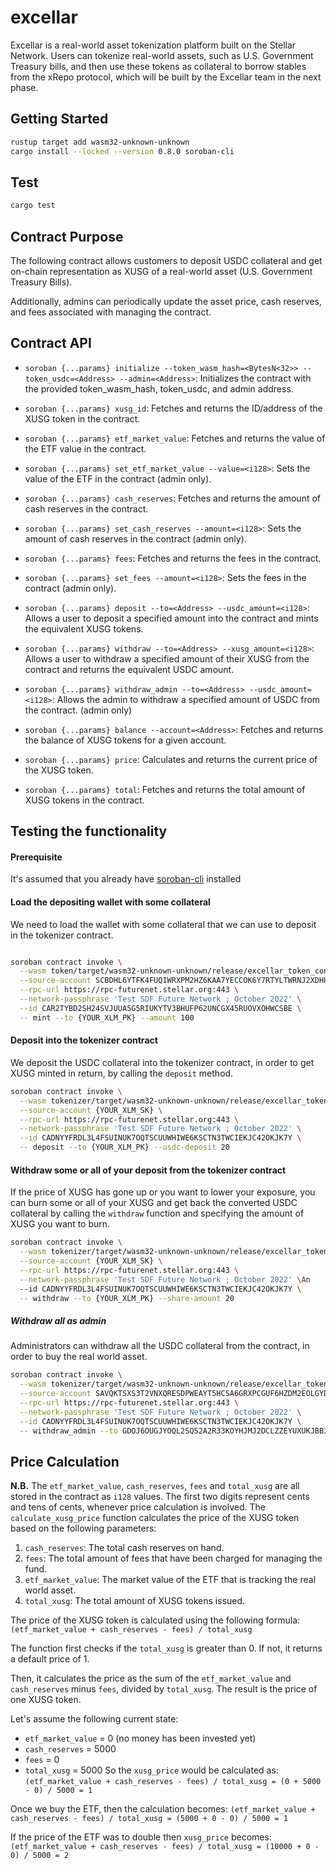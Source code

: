 # excellar

Excellar is a real-world asset tokenization platform built on the Stellar Network. Users can tokenize real-world assets, such as U.S. Government Treasury bills, and then use these tokens as collateral to borrow stables from the xRepo protocol, which will be built by the Excellar team in the next phase.   

## Getting Started
```bash
rustup target add wasm32-unknown-unknown
cargo install --locked --version 0.8.0 soroban-cli
```

## Test
```bash
cargo test
```

## Contract Purpose
The following contract allows customers to deposit USDC collateral and get on-chain representation as XUSG of a real-world asset (U.S. Government Treasury Bills). 

Additionally, admins can periodically update the asset price, cash reserves, and fees associated with managing the contract.

## Contract API 

- `soroban {...params} initialize --token_wasm_hash=<BytesN<32>> --token_usdc=<Address> --admin=<Address>`: Initializes the contract with the provided token_wasm_hash, token_usdc, and admin address.

- `soroban {...params} xusg_id`: Fetches and returns the ID/address of the XUSG token in the contract.

- `soroban {...params} etf_market_value`: Fetches and returns the value of the ETF value in the contract.

- `soroban {...params} set_etf_market_value --value=<i128>`: Sets the value of the ETF in the contract (admin only).

- `soroban {...params} cash_reserves`: Fetches and returns the amount of cash reserves in the contract.

- `soroban {...params} set_cash_reserves --amount=<i128>`: Sets the amount of cash reserves in the contract (admin only).

- `soroban {...params} fees`: Fetches and returns the fees in the contract.

- `soroban {...params} set_fees --amount=<i128>`: Sets the fees in the contract (admin only).

- `soroban {...params} deposit --to=<Address> --usdc_amount=<i128>`: Allows a user to deposit a specified amount into the contract and mints the equivalent XUSG tokens.

- `soroban {...params} withdraw --to=<Address> --xusg_amount=<i128>`: Allows a user to withdraw a specified amount of their XUSG from the contract and returns the equivalent USDC amount.

- `soroban {...params} withdraw_admin --to=<Address> --usdc_amount=<i128>`: Allows the admin to withdraw a specified amount of USDC from the contract. (admin only)

- `soroban {...params} balance --account=<Address>`: Fetches and returns the balance of XUSG tokens for a given account.

- `soroban {...params} price`: Calculates and returns the current price of the XUSG token.

- `soroban {...params} total`: Fetches and returns the total amount of XUSG tokens in the contract.

## Testing the functionality

#### Prerequisite
It's assumed that you already have [soroban-cli](https://soroban.stellar.org/docs/getting-started/setup#install-the-soroban-cli) installed

#### Load the depositing wallet with some collateral
We need to load the wallet with some collateral that we can use to deposit in the tokenizer contract.

```bash

soroban contract invoke \
  --wasm token/target/wasm32-unknown-unknown/release/excellar_token_contract.wasm \
  --source-account SCBDHL6YTFK4FUQIWRXPM2HZ6KAA7YECCOK6Y7RTYLTWRNJ2XDHHBH5R \
  --rpc-url https://rpc-futurenet.stellar.org:443 \
  --network-passphrase 'Test SDF Future Network ; October 2022' \
  --id CAR2TYBD2SH24SVJUUA5G5RIUKYTV3BHUFP62UNCGX45RUOVXOHWCSBE \
  -- mint --to {YOUR_XLM_PK} --amount 100
```

#### Deposit into the tokenizer contract
We deposit the USDC collateral into the tokenizer contract, in order to get XUSG minted in return, by calling the `deposit` method.

```bash
soroban contract invoke \
  --wasm tokenizer/target/wasm32-unknown-unknown/release/excellar_tokenizer_contract.wasm \
  --source-account {YOUR_XLM_SK} \
  --rpc-url https://rpc-futurenet.stellar.org:443 \
  --network-passphrase 'Test SDF Future Network ; October 2022' \
  --id CADNYYFRDL3L4FSUINUK7OQTSCUUWHIWE6KSCTN3TWCIEKJC42OKJK7Y \
  -- deposit --to {YOUR_XLM_PK} --usdc-deposit 20
```

#### Withdraw some or all of your deposit from the tokenizer contract
If the price of XUSG has gone up or you want to lower your exposure, you can burn some or all of your XUSG and get back the converted USDC collateral by calling the `withdraw` function and specifying the amount of XUSG you want to burn.

```bash
soroban contract invoke \
  --wasm tokenizer/target/wasm32-unknown-unknown/release/excellar_tokenizer_contract.wasm \
  --source-account {YOUR_XLM_SK} \
  --rpc-url https://rpc-futurenet.stellar.org:443 \
  --network-passphrase 'Test SDF Future Network ; October 2022' \An
  --id CADNYYFRDL3L4FSUINUK7OQTSCUUWHIWE6KSCTN3TWCIEKJC42OKJK7Y \
  -- withdraw --to {YOUR_XLM_PK} --share-amount 20
```
##### Withdraw all as admin

Administrators can withdraw all the USDC collateral from the contract, in order to buy the real world asset.

```bash
soroban contract invoke \
  --wasm tokenizer/target/wasm32-unknown-unknown/release/excellar_tokenizer_contract.wasm \
  --source-account SAVQKTSXS3T2VNXQRESDPWEAYT5HCSA6GRXPCGUF6HZDM2EOLGYDHFY6 \
  --rpc-url https://rpc-futurenet.stellar.org:443 \
  --network-passphrase 'Test SDF Future Network ; October 2022' \
  --id CADNYYFRDL3L4FSUINUK7OQTSCUUWHIWE6KSCTN3TWCIEKJC42OKJK7Y \
  -- withdraw_admin --to GDOJ6OUGJYOQL2SQ52A2R33KOYHJMJ2DCLZZEYUXUKJBB3CSIO5ZKKQ5 --usdc-amount 20
```
## Price Calculation
**N.B.** The `etf_market_value`, `cash_reserves`, `fees` and `total_xusg` are all stored in the contract as `i128` values. The first two digits represent cents and tens of cents, whenever price calculation is involved.
The `calculate_xusg_price` function calculates the price of the XUSG token based on the following parameters:

1. `cash_reserves`: The total cash reserves on hand.
2. `fees`: The total amount of fees that have been charged for managing the fund.
3. `etf_market_value`: The market value of the ETF that is tracking the real world asset.
4. `total_xusg`: The total amount of XUSG tokens issued.

The price of the XUSG token is calculated using the following formula:
`(etf_market_value + cash_reserves - fees) / total_xusg`

The function first checks if the `total_xusg` is greater than 0. If not, it returns a default price of 1.

Then, it calculates the price as the sum of the `etf_market_value` and `cash_reserves` minus `fees`, divided by `total_xusg`. The result is the price of one XUSG token.

Let's assume the following current state:

- `etf_market_value` = 0 (no money has been invested yet)
- `cash_reserves` = 5000
- `fees` = 0
- `total_xusg` = 5000
So the `xusg_price` would be calculated as: `(etf_market_value + cash_reserves - fees) / total_xusg = (0 + 5000 - 0) / 5000 = 1`

Once we buy the ETF, then the calculation becomes: `(etf_market_value + cash_reserves - fees) / total_xusg = (5000 + 0 - 0) / 5000 = 1`

If the price of the ETF was to double then `xusg_price` becomes: `(etf_market_value + cash_reserves - fees) / total_xusg = (10000 + 0 - 0) / 5000 = 2`
